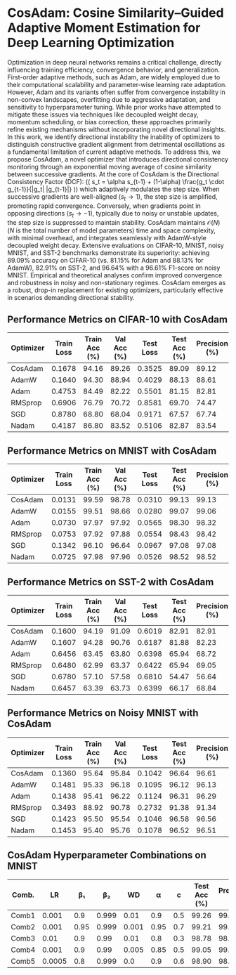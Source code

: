 # CosAdam: Cosine Similarity–Guided Adaptive Moment Estimation for Deep Learning Optimization

Optimization in deep neural networks remains a critical challenge, directly influencing training efficiency, convergence behavior, and generalization. First-order adaptive methods, such as Adam, are widely employed due to their computational scalability and parameter-wise learning rate adaptation. However, Adam and its variants often suffer from convergence instability in non-convex landscapes, overfitting due to aggressive adaptation, and sensitivity to hyperparameter tuning. While prior works have attempted to mitigate these issues via techniques like decoupled weight decay, momentum scheduling, or bias correction, these approaches primarily refine existing mechanisms without incorporating novel directional insights. In this work, we identify directional instability the inability of optimizers to distinguish constructive gradient alignment from detrimental oscillations as a fundamental limitation of current adaptive methods. To address this, we propose CosAdam, a novel optimizer that introduces directional consistency monitoring through an exponential moving average of cosine similarity between successive gradients.  At the core of CosAdam is the Directional Consistency Factor (DCF): (\( s_t = \alpha s_{t-1} + (1-\alpha) \frac{g_t \cdot g_{t-1}}{\|g_t\| \|g_{t-1}\|} \))  which adaptively modulates the step size. When successive gradients are well-aligned ($s_t \rightarrow 1$), the step size is amplified, promoting rapid convergence. Conversely, when gradients point in opposing directions ($s_t \rightarrow -1$), typically due to noisy or unstable updates, the step size is suppressed to maintain stability. CosAdam maintains $\mathcal{O}(N)$ ($N$ is the total number of model parameters) time and space complexity, with minimal overhead, and integrates seamlessly with AdamW-style decoupled weight decay. Extensive evaluations on CIFAR-10, MNIST, noisy MNIST, and SST-2 benchmarks demonstrate its superiority: achieving 89.09\% accuracy on CIFAR-10 (vs. 81.15\% for Adam and 88.13\% for AdamW), 82.91\% on SST-2, and 96.64\% with a 96.61\% F1-score on noisy MNIST. Empirical and theoretical analyses confirm improved convergence and robustness in noisy and non-stationary regimes. CosAdam emerges as a robust, drop-in replacement for existing optimizers, particularly effective in scenarios demanding directional stability. 



## Performance Metrics on CIFAR-10 with CosAdam

| Optimizer | Train Loss | Train Acc (%) | Val Acc (%) | Test Loss | Test Acc (%) | Precision (%) | Recall (%) | F1-Score (%) | Epoch Time (s) |
|-----------|-----------|--------------|------------|----------|-------------|--------------|-----------|-------------|---------------|
| CosAdam   | 0.1678    | 94.16        | 89.26      | 0.3525   | 89.09       | 89.12        | 89.09     | 89.04       | 46.96         |
| AdamW     | 0.1640    | 94.30        | 88.94      | 0.4029   | 88.13       | 88.61        | 88.13     | 87.88       | 40.96         |
| Adam      | 0.4753    | 84.49        | 82.22      | 0.5501   | 81.15       | 82.81        | 81.15     | 81.34       | 40.44         |
| RMSprop   | 0.6906    | 76.79        | 70.72      | 0.8581   | 69.70       | 74.47        | 69.70     | 69.99       | 39.14         |
| SGD       | 0.8780    | 68.80        | 68.04      | 0.9171   | 67.57       | 67.74        | 67.57     | 67.35       | 40.36         |
| Nadam     | 0.4187    | 86.80        | 83.52      | 0.5106   | 82.87       | 83.54        | 82.87     | 82.58       | 40.82         |

## Performance Metrics on MNIST with CosAdam

| Optimizer | Train Loss | Train Acc (%) | Val Acc (%) | Test Loss | Test Acc (%) | Precision (%) | Recall (%) | F1-Score (%) | Epoch Time (s) |
|-----------|-----------|--------------|------------|----------|-------------|--------------|-----------|-------------|---------------|
| CosAdam   | 0.0131    | 99.59        | 98.78      | 0.0310   | 99.13       | 99.13        | 99.12     | 99.13       | 14.76         |
| AdamW     | 0.0155    | 99.51        | 98.66      | 0.0280   | 99.07       | 99.06        | 99.06     | 99.06       | 13.04         |
| Adam      | 0.0730    | 97.97        | 97.92      | 0.0565   | 98.30       | 98.32        | 98.27     | 98.29       | 12.64         |
| RMSprop   | 0.0753    | 97.92        | 97.88      | 0.0554   | 98.43       | 98.42        | 98.43     | 98.42       | 12.66         |
| SGD       | 0.1342    | 96.10        | 96.64      | 0.0967   | 97.08       | 97.08        | 97.06     | 97.07       | 12.64         |
| Nadam     | 0.0725    | 97.98        | 97.96      | 0.0526   | 98.52       | 98.52        | 98.50     | 98.51       | 12.95         |

## Performance Metrics on SST-2 with CosAdam

| Optimizer | Train Loss | Train Acc (%) | Val Acc (%) | Test Loss | Test Acc (%) | Precision (%) | Recall (%) | F1-Score (%) | Epoch Time (s) |
|-----------|-----------|--------------|------------|----------|-------------|--------------|-----------|-------------|---------------|
| CosAdam   | 0.1600    | 94.19        | 91.09      | 0.6019   | 82.91       | 82.91        | 82.91     | 82.91       | 16.50         |
| AdamW     | 0.1607    | 94.28        | 90.76      | 0.6187   | 81.88       | 82.23        | 81.78     | 81.79       | 15.28         |
| Adam      | 0.6456    | 63.45        | 63.80      | 0.6398   | 65.94       | 68.72        | 65.57     | 64.30       | 15.37         |
| RMSprop   | 0.6480    | 62.99        | 63.37      | 0.6422   | 65.94       | 69.05        | 65.55     | 64.15       | 15.24         |
| SGD       | 0.6780    | 57.10        | 57.58      | 0.6810   | 54.47       | 56.64        | 53.88     | 48.85       | 14.95         |
| Nadam     | 0.6457    | 63.39        | 63.73      | 0.6399   | 66.17       | 68.84        | 65.81     | 64.61       | 15.51         |

## Performance Metrics on Noisy MNIST with CosAdam

| Optimizer | Train Loss | Train Acc (%) | Val Acc (%) | Test Loss | Test Acc (%) | Precision (%) | Recall (%) | F1-Score (%) | Epoch Time (s) |
|-----------|-----------|--------------|------------|----------|-------------|--------------|-----------|-------------|---------------|
| CosAdam   | 0.1360    | 95.64        | 95.84      | 0.1042   | 96.64       | 96.61        | 96.63     | 96.61       | 8.59          |
| AdamW     | 0.1481    | 95.33        | 96.18      | 0.1095   | 96.12       | 96.13        | 96.08     | 96.10       | 7.14          |
| Adam      | 0.1438    | 95.41        | 96.22      | 0.1124   | 96.31       | 96.29        | 96.29     | 96.28       | 7.39          |
| RMSprop   | 0.3493    | 88.92        | 90.78      | 0.2732   | 91.38       | 91.34        | 91.27     | 91.29       | 7.24          |
| SGD       | 0.1423    | 95.50        | 95.54      | 0.1046   | 96.58       | 96.56        | 96.56     | 96.55       | 7.19          |
| Nadam     | 0.1453    | 95.40        | 95.76      | 0.1078   | 96.52       | 96.51        | 96.48     | 96.49       | 7.21          |

## CosAdam Hyperparameter Combinations on MNIST

| Comb. | LR     | β₁  | β₂   | WD    | α    | c  | Test Acc (%) | Precision (%) | Recall (%) | F1-Score (%) |
|-------|--------|-----|------|-------|------|----|--------------|---------------|------------|--------------|
| Comb1 | 0.001  | 0.9 | 0.999 | 0.01  | 0.9  | 0.5 | 99.26        | 99.26         | 99.25      | 99.25        |
| Comb2 | 0.001  | 0.95| 0.999 | 0.001 | 0.95 | 0.7 | 99.21        | 99.21         | 99.20      | 99.20        |
| Comb3 | 0.01   | 0.9 | 0.99  | 0.01  | 0.8  | 0.3 | 98.78        | 98.77         | 98.76      | 98.76        |
| Comb4 | 0.001  | 0.9 | 0.99  | 0.005 | 0.85 | 0.5 | 99.05        | 99.04         | 99.04      | 99.04        |
| Comb5 | 0.0005 | 0.8 | 0.999 | 0.0   | 0.9  | 0.6 | 98.90        | 98.90         | 98.88      | 98.89        |
